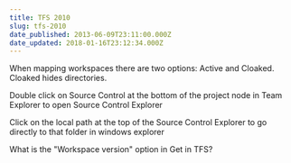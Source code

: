 ```yaml
---
title: TFS 2010
slug: tfs-2010
date_published: 2013-06-09T23:11:00.000Z
date_updated: 2018-01-16T23:12:34.000Z
---
```


When mapping workspaces there are two options: Active and Cloaked. Cloaked hides directories.

Double click on Source Control at the bottom of the project node in Team Explorer to open Source Control Explorer

Click on the local path at the top of the Source Control Explorer to go directly to that folder in windows explorer

What is the "Workspace version" option in Get in TFS?
